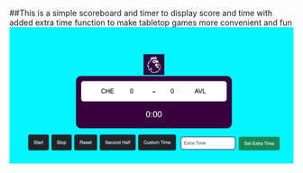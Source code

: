 ##This is a simple scoreboard and timer to display score and time with added extra time function to make tabletop games more convenient and fun
![premier_league score board screen shot](images/prem_screenshot.png)

